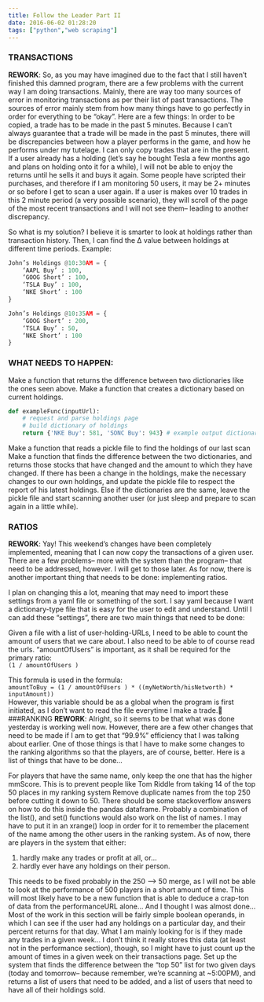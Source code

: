 ```yaml
---
title: Follow the Leader Part II
date: 2016-06-02 01:28:20
tags: ["python","web scraping"]
---
```

### TRANSACTIONS
**REWORK**: So, as you may have imagined due to the fact that I still haven’t finished this damned program, there are a few problems with the current way I am doing transactions. Mainly, there are way too many sources of error in monitoring transactions as per their list of past transactions. The sources of error mainly stem from how many things have to go perfectly in order for everything to be “okay”. Here are a few things:
In order to be copied, a trade has to be made in the past 5 minutes. Because I can’t always guarantee that a trade will be made in the past 5 minutes, there will be discrepancies between how a player performs in the game, and how he performs under my tutelage.
I can only copy trades that are in the present. If a user already has a holding (let’s say he bought Tesla a few months ago and plans on holding onto it for a while), I will not be able to enjoy the returns until he sells it and buys it again.
Some people have scripted their purchases, and therefore if I am monitoring 50 users, it may be 2+ minutes or so before I get to scan a user again. If a user is makes over 10 trades in this 2 minute period (a very possible scenario), they will scroll of the page of the most recent transactions and I will not see them– leading to another discrepancy.

So what is my solution? I believe it is smarter to look at holdings rather than transaction history. Then, I can find the ∆ value between holdings at different time periods. Example:

```python
John’s Holdings @10:30AM = {
	‘AAPL Buy’ : 100,
	‘GOOG Short’ : 100,
	‘TSLA Buy’ : 100,
	‘NKE Short’ : 100
}

John’s Holdings @10:35AM = {
	‘GOOG Short’ : 200,
	‘TSLA Buy’ : 50,
	‘NKE Short’ : 100
}
```

### WHAT NEEDS TO HAPPEN:
Make a function that returns the difference between two dictionaries like the ones seen above.
Make a function that creates a dictionary based on current holdings.

```python
def exampleFunc(inputUrl):
	# request and parse holdings page
	# build dictionary of holdings
	return {'NKE Buy': 581, 'SONC Buy': 943} # example output dictionary
```
Make a function that reads a pickle file to find the holdings of our last scan
Make a function that finds the difference between the two dictionaries, and returns those stocks that have changed and the amount to which they have changed.
If there has been a change in the holdings, make the necessary changes to our own holdings, and update the pickle file to respect the report of his latest holdings.
Else if the dictionaries are the same, leave the pickle file and start scanning another user (or just sleep and prepare to scan again in a little while).

### RATIOS
**REWORK**:
Yay! This weekend’s changes have been completely implemented, meaning that I can now copy the transactions of a given user. There are a few problems– more with the system than the program– that need to be addressed, however. I will get to those later. As for now, there is another important thing that needs to be done: implementing ratios.

I plan on changing this a lot, meaning that may need to import these settings from a yaml file or something of the sort. I say yaml because I want a dictionary-type file that is easy for the user to edit and understand. Until I can add these “settings”, there are two main things that need to be done:

Given a file with a list of user-holding-URLs, I need to be able to count the amount of users that we care about. I also need to be able to of course read the urls.
“amountOfUsers” is important, as it shall be required for the primary ratio:  
`(1 / amountOfUsers )`  

This formula is used in the formula:  
`amountToBuy = (1 / amountOfUsers ) * ((myNetWorth/hisNetworth) * inputAmount))`  
However, this variable should be as a global when the program is first initiated, as I don’t want to read the file everytime I make a trade.
###RANKING
**REWORK**:
Alright, so it seems to be that what was done yesterday is working well now. However, there are a few other changes that need to be made if I am to get that “99.9%” efficiency that I was talking about earlier. One of those things is that I have to make some changes to the ranking algorithms so that the players, are of course, better. Here is a list of things that have to be done…

For players that have the same name, only keep the one that has the higher mmScore. This is to prevent people like Tom Riddle from taking 14 of the top 50 places in my ranking system
Remove duplicate names from the top 250 before cutting it down to 50.
There should be some stackoverflow answers on how to do this inside the pandas dataframe. Probably a combination of the list(), and set() functions would also work on the list of names. I may have to put it in an xrange() loop in order for it to remember the placement of the name among the other users in the ranking system.
As of now, there are players in the system that either:  

1. hardly make any trades or profit at all, or...
2. hardly ever have any holdings on their person.

This needs to be fixed probably in the 250 —> 50 merge, as I will not be able to look at the performance of 500 players in a short amount of time. This will most likely have to be a new function that is able to deduce a crap-ton of data from the performanceURL alone… And I thought I was almost done…
Most of the work in this section will be fairly simple boolean operands, in which I can see if the user had any holdings on a particular day, and their percent returns for that day. What I am mainly looking for is if they made any trades in a given week… I don’t think it really stores this data (at least not in the performance section), though, so I might have to just count up the amount of times in a given week on their transactions page.
Set up the system that finds the difference between the “top 50” list for two given days (today and tomorrow– because remember, we’re scanning at ~5:00PM), and returns a list of users that need to be added, and a list of users that need to have all of their holdings sold.